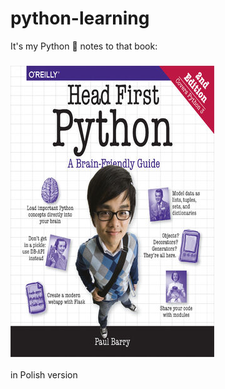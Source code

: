 # python-learning
It's my Python 🐍 notes to that book:
### ![book cover](book.png)
in Polish version
